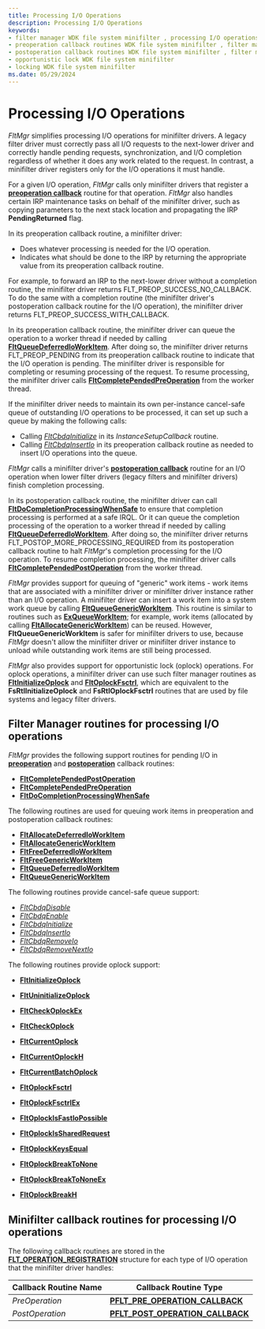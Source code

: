 ```yaml
---
title: Processing I/O Operations
description: Processing I/O Operations
keywords:
- filter manager WDK file system minifilter , processing I/O operations
- preoperation callback routines WDK file system minifilter , filter manager
- postoperation callback routines WDK file system minifilter , filter manager
- opportunistic lock WDK file system minifilter
- locking WDK file system minifilter
ms.date: 05/29/2024
---
```


# Processing I/O Operations

*FltMgr* simplifies processing I/O operations for minifilter drivers. A legacy filter driver must correctly pass all I/O requests to the next-lower driver and correctly handle pending requests, synchronization, and I/O completion regardless of whether it does any work related to the request. In contrast, a minifilter driver registers only for the I/O operations it must handle.

For a given I/O operation, *FltMgr* calls only minifilter drivers that register a [**preoperation callback**](/windows-hardware/drivers/ddi/fltkernel/nc-fltkernel-pflt_pre_operation_callback) routine for that operation. *FltMgr* also handles certain IRP maintenance tasks on behalf of the minifilter driver, such as copying parameters to the next stack location and propagating the IRP **PendingReturned** flag.

In its preoperation callback routine, a minifilter driver:

* Does whatever processing is needed for the I/O operation.
* Indicates what should be done to the IRP by returning the appropriate value from its preoperation callback routine.

For example, to forward an IRP to the next-lower driver without a completion routine, the minifilter driver returns FLT_PREOP_SUCCESS_NO_CALLBACK. To do the same with a completion routine (the minifilter driver's postoperation callback routine for the I/O operation), the minifilter driver returns FLT_PREOP_SUCCESS_WITH_CALLBACK.

In its preoperation callback routine, the minifilter driver can queue the operation to a worker thread if needed by calling [**FltQueueDeferredIoWorkItem**](/windows-hardware/drivers/ddi/fltkernel/nf-fltkernel-fltqueuedeferredioworkitem). After doing so, the minifilter driver returns FLT_PREOP_PENDING from its preoperation callback routine to indicate that the I/O operation is pending. The minifilter driver is responsible for completing or resuming processing of the request. To resume processing, the minifilter driver calls [**FltCompletePendedPreOperation**](/windows-hardware/drivers/ddi/fltkernel/nf-fltkernel-fltcompletependedpreoperation) from the worker thread.

If the minifilter driver needs to maintain its own per-instance cancel-safe queue of outstanding I/O operations to be processed, it can set up such a queue by making the following calls:

* Calling [*FltCbdqInitialize*](/windows-hardware/drivers/ddi/fltkernel/nf-fltkernel-fltcbdqinitialize) in its *InstanceSetupCallback* routine.
* Calling [*FltCbdqInsertIo*](/windows-hardware/drivers/ddi/fltkernel/nf-fltkernel-fltcbdqinsertio) in its preoperation callback routine as needed to insert I/O operations into the queue.

*FltMgr* calls a minifilter driver's [**postoperation callback**](/windows-hardware/drivers/ddi/fltkernel/nc-fltkernel-pflt_post_operation_callback) routine for an I/O operation when lower filter drivers (legacy filters and minifilter drivers) finish completion processing.

In its postoperation callback routine, the minifilter driver can call [**FltDoCompletionProcessingWhenSafe**](/windows-hardware/drivers/ddi/fltkernel/nf-fltkernel-fltdocompletionprocessingwhensafe) to ensure that completion processing is performed at a safe IRQL. Or it can queue the completion processing of the operation to a worker thread if needed by calling [**FltQueueDeferredIoWorkItem**](/windows-hardware/drivers/ddi/fltkernel/nf-fltkernel-fltqueuedeferredioworkitem). After doing so, the minifilter driver returns FLT_POSTOP_MORE_PROCESSING_REQUIRED from its postoperation callback routine to halt *FltMgr*'s completion processing for the I/O operation. To resume completion processing, the minifilter driver calls [**FltCompletePendedPostOperation**](/windows-hardware/drivers/ddi/fltkernel/nf-fltkernel-fltcompletependedpostoperation) from the worker thread.

*FltMgr* provides support for queuing of "generic" work items - work items that are associated with a minifilter driver or minifilter driver instance rather than an I/O operation. A minifilter driver can insert a work item into a system work queue by calling [**FltQueueGenericWorkItem**](/windows-hardware/drivers/ddi/fltkernel/nf-fltkernel-fltqueuegenericworkitem). This routine is similar to routines such as [**ExQueueWorkItem**](/windows-hardware/drivers/ddi/wdm/nf-wdm-exqueueworkitem); for example, work items (allocated by calling [**FltAllocateGenericWorkItem**](/windows-hardware/drivers/ddi/fltkernel/nf-fltkernel-fltallocategenericworkitem)) can be reused. However, **FltQueueGenericWorkItem** is safer for minifilter drivers to use, because *FltMgr* doesn't allow the minifilter driver or minifilter driver instance to unload while outstanding work items are still being processed.

*FltMgr* also provides support for opportunistic lock (oplock) operations. For oplock operations, a minifilter driver can use such filter manager routines as [**FltInitializeOplock**](/windows-hardware/drivers/ddi/fltkernel/nf-fltkernel-fltinitializeoplock) and [**FltOplockFsctrl**](/windows-hardware/drivers/ddi/fltkernel/nf-fltkernel-fltoplockfsctrl), which are equivalent to the **FsRtlInitializeOplock** and **FsRtlOplockFsctrl** routines that are used by file systems and legacy filter drivers.

## Filter Manager routines for processing I/O operations

*FltMgr* provides the following support routines for pending I/O in [**preoperation**](/windows-hardware/drivers/ddi/fltkernel/nc-fltkernel-pflt_pre_operation_callback) and [**postoperation**](/windows-hardware/drivers/ddi/fltkernel/nc-fltkernel-pflt_post_operation_callback) callback routines:

* [**FltCompletePendedPostOperation**](/windows-hardware/drivers/ddi/fltkernel/nf-fltkernel-fltcompletependedpostoperation)
* [**FltCompletePendedPreOperation**](/windows-hardware/drivers/ddi/fltkernel/nf-fltkernel-fltcompletependedpreoperation)
* [**FltDoCompletionProcessingWhenSafe**](/windows-hardware/drivers/ddi/fltkernel/nf-fltkernel-fltdocompletionprocessingwhensafe)

The following routines are used for queuing work items in preoperation and postoperation callback routines:

* [**FltAllocateDeferredIoWorkItem**](/windows-hardware/drivers/ddi/fltkernel/nf-fltkernel-fltallocatedeferredioworkitem)
* [**FltAllocateGenericWorkItem**](/windows-hardware/drivers/ddi/fltkernel/nf-fltkernel-fltallocategenericworkitem)
* [**FltFreeDeferredIoWorkItem**](/windows-hardware/drivers/ddi/fltkernel/nf-fltkernel-fltfreedeferredioworkitem)
* [**FltFreeGenericWorkItem**](/windows-hardware/drivers/ddi/fltkernel/nf-fltkernel-fltfreegenericworkitem)
* [**FltQueueDeferredIoWorkItem**](/windows-hardware/drivers/ddi/fltkernel/nf-fltkernel-fltqueuedeferredioworkitem)
* [**FltQueueGenericWorkItem**](/windows-hardware/drivers/ddi/fltkernel/nf-fltkernel-fltqueuegenericworkitem)

The following routines provide cancel-safe queue support:

* [*FltCbdqDisable*](/windows-hardware/drivers/ddi/fltkernel/nf-fltkernel-fltcbdqdisable)
* [*FltCbdqEnable*](/windows-hardware/drivers/ddi/fltkernel/nf-fltkernel-fltcbdqenable)
* [*FltCbdqInitialize*](/windows-hardware/drivers/ddi/fltkernel/nf-fltkernel-fltcbdqinitialize)
* [*FltCbdqInsertIo*](/windows-hardware/drivers/ddi/fltkernel/nf-fltkernel-fltcbdqinsertio)
* [*FltCbdqRemoveIo*](/windows-hardware/drivers/ddi/fltkernel/nf-fltkernel-fltcbdqremoveio)
* [*FltCbdqRemoveNextIo*](/windows-hardware/drivers/ddi/fltkernel/nf-fltkernel-fltcbdqremovenextio)

The following routines provide oplock support:

* [**FltInitializeOplock**](/windows-hardware/drivers/ddi/fltkernel/nf-fltkernel-fltinitializeoplock)
* [**FltUninitializeOplock**](/windows-hardware/drivers/ddi/fltkernel/nf-fltkernel-fltuninitializeoplock)

* [**FltCheckOplockEx**](/windows-hardware/drivers/ddi/fltkernel/nf-fltkernel-fltcheckoplockex)
* [**FltCheckOplock**](/windows-hardware/drivers/ddi/fltkernel/nf-fltkernel-fltcheckoplock)

* [**FltCurrentOplock**](/windows-hardware/drivers/ddi/fltkernel/nf-fltkernel-fltcurrentoplock)
* [**FltCurrentOplockH**](/windows-hardware/drivers/ddi/fltkernel/nf-fltkernel-fltcurrentoplockh)
* [**FltCurrentBatchOplock**](/windows-hardware/drivers/ddi/fltkernel/nf-fltkernel-fltcurrentbatchoplock)

* [**FltOplockFsctrl**](/windows-hardware/drivers/ddi/fltkernel/nf-fltkernel-fltoplockfsctrl)
* [**FltOplockFsctrlEx**](/windows-hardware/drivers/ddi/fltkernel/nf-fltkernel-fltoplockfsctrlex)

* [**FltOplockIsFastIoPossible**](/windows-hardware/drivers/ddi/fltkernel/nf-fltkernel-fltoplockisfastiopossible)
* [**FltOplockIsSharedRequest**](/windows-hardware/drivers/ddi/fltkernel/nf-fltkernel-fltoplockissharedrequest)
* [**FltOplockKeysEqual**](/windows-hardware/drivers/ddi/fltkernel/nf-fltkernel-fltoplockkeysequal)

* [**FltOplockBreakToNone**](/windows-hardware/drivers/ddi/fltkernel/nf-fltkernel-fltoplockbreaktonone)
* [**FltOplockBreakToNoneEx**](/windows-hardware/drivers/ddi/fltkernel/nf-fltkernel-fltoplockbreaktononeex)
* [**FltOplockBreakH**](/windows-hardware/drivers/ddi/fltkernel/nf-fltkernel-fltoplockbreakh)

## Minifilter callback routines for processing I/O operations

The following callback routines are stored in the [**FLT_OPERATION_REGISTRATION**](/windows-hardware/drivers/ddi/fltkernel/ns-fltkernel-_flt_operation_registration) structure for each type of I/O operation that the minifilter driver handles:

| Callback Routine Name | Callback Routine Type |
| --------------------- | --------------------- |
| *PreOperation*        | [**PFLT_PRE_OPERATION_CALLBACK**](/windows-hardware/drivers/ddi/fltkernel/nc-fltkernel-pflt_pre_operation_callback) |
| *PostOperation*       | [**PFLT_POST_OPERATION_CALLBACK**](/windows-hardware/drivers/ddi/fltkernel/nc-fltkernel-pflt_post_operation_callback) |
